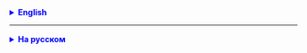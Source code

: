 <details style="margin-top: 16px">
  <summary style="cursor: pointer; color: blue;"><b>English</b></summary>

### Array Copying Tasks:

1. **Reverse Array**: Write a program that creates a new array containing the elements of the original array in reverse order, using `System.arraycopy()`.

2. **Merge Arrays**: Write a method that takes two arrays of integers and returns a new array that is the result of merging them. Use `System.arraycopy()`.

3. **Remove Duplicates**: Write a program that removes all duplicates from a sorted array. Again, use `System.arraycopy()` to shift elements.

### Binary Search Tasks:

**Find Median**: Create a sorted array of random numbers. Write a program that finds the median of this array using binary search.

**Median** of a set of numbers is the value that appears in the middle when the set is sorted. If the number of elements is odd, the median is the middle number. If the number of elements is even, the median is the average of the two middle numbers.

- Example 1. Find the median of the set of numbers: 5, 17, 3, 9, 14, 2.
    - **Solution**: Arrange the numbers in ascending order: 2, 3, **5, 9,** 14, 17. Since the number of elements is even, the median is the average of the two middle numbers: (5 + 9) / 2 = 7.

- Example 2. Find the median of the set of numbers: 5, 2, 18, 8, 3.
    - **Solution**: Arrange the numbers in ascending order: 2, 3, **5,** 8, 18. Since the number of elements is odd, the median is the middle number, which is 5.

### Comprehensive Task:

**Sort and Search in Student Array**: Create a `Student` class with fields `id`, `name`, and `GPA` (grade point average).

- Implement a method that sorts an array of students by their GPA and uses `System.arraycopy()` to create a new array with the top 5 students.
- Write a method that takes an average grade and finds the student with the closest grade point average to the given one, using binary search.

</details>

<hr>

<details style="margin-top: 16px">
  <summary style="cursor: pointer; color: blue;"><b>На русском</b></summary>

### Задачи на копирование массивов:

1. **Обратный массив**: Напишите программу, которая создает новый массив, содержащий элементы исходного массива в
   обратном порядке, используя `System.arraycopy()`.

2. **Слияние массивов**: Напишите метод, который принимает два массива целых чисел и возвращает новый массив, который
   является результатом их слияния. Используйте `System.arraycopy()`.

3. **Удаление дубликатов**: Напишите программу, которая удаляет все дубликаты из отсортированного массива. Снова
   используйте `System.arraycopy()` для сдвига элементов.

### Задачи на бинарный поиск:

**Поиск медианы**: Создайте отсортированный массив случайных чисел. Напишите программу, которая находит медиану этого
   массива с помощью бинарного поиска.

**Медианой ряда чисел** (или медианой числового ряда) называется число, стоящее посередине упорядоченного по возрастанию
ряда чисел — в случае, если количество чисел нечётное. Если же количество чисел в ряду чётно, то медианой ряда является
полусумма двух стоящих посередине чисел упорядоченного по возрастанию ряда.

- Пример 1. Найти медиану числового ряда 5, 17, 3, 9, 14, 2.
    - **Решение.** Записываем все числа ряда в порядке возрастания: 2, 3, **5, 9,** 14, 17. Количество чисел в ряду
      чётно, поэтому медиана этого ряда будет равна полусумме двух средних чисел: (5 + 9) / 2 = 7.

- Пример 2. Найти медиану числового ряда 5, 2, 18, 8, 3.
    - **Решение.** записываем все числа ряда в порядке возрастания: 2, 3, **5,** 8, 18. Количество чисел в ряду нечётно,
      поэтому медиана этого ряда будет равна стоящему посередине числу, то есть равна 5.

### Комплексная задача:

**Сортировка и поиск в массиве студентов**: Создайте класс `Student` с полями `id`, `name` и `GPA` (средний балл).

- Реализуйте метод, который сортирует массив студентов по GPA и использует `System.arraycopy()` для создания нового
  массива с топ-5 студентами.
- Напишите метод, который принимает средний балл и находит студента с ближайшим средним баллом к данному, используя
  бинарный поиск.

</details>
